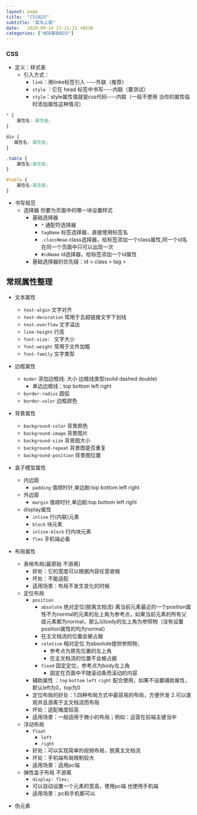 ```yaml
---
layout: page
title:  "CSS知识"
subtitle: "菜鸟上路"
date:   2020-09-16 21:21:21 +0530
categories: ["WEB基础知识"]
---
```


### CSS
- 定义：样式表
  - 引入方式：
    - `link`：用linke标签引入 ----外联（推荐）
    - `style` ：它在 head 标签中书写----内联（要测试）
    - `style`：style属性值就是css代码----内联（一般不使用 当你的属性临时添加属性这种情况）

```css
* {
    属性名: 属性值;
}

div {
   属性名: 属性值; 
}

.table {
    属性名:属性值;
}

#table {
    属性名:属性值;
}

```
- 书写规范
  - 选择器 你要为页面中的哪一块设置样式
    - 基础选择器
      - `*` 通配符选择器
      - `tagName` 标签选择器，直接使用标签名
      - `.classNmae` class选择器，给标签添加一个class属性,同一个id名在同一个页面中只可以出现一次
      - `#idName` id选择器，给标签添加一个id属性
    - 基础选择器的优先级：id > class > tag > 

## 常规属性整理

- 文本属性
    - `text-algin` 文字对齐
    - `text-decoration` 常用于去超链接文字下划线
    - `text-overflow`   文字溢出
    - `line-height` 行高
    - `font-size: ` 文字大小
    - `font-weight` 常用于文件加粗
    - `font-family` 文字类型
- 边框属性
    - `boder` 添加边框线: 大小 边框线类型(solid dashed double)
        - 单边边框线：top bottom left right
    - `border-radius` 圆弧
    - `border-color` 边框颜色
- 背景属性
    - `background-color` 背景颜色
    - `background-image`    背景图片
    - `background-size` 背景图大小
    - `background-repeat`   背景图是否重复
    - `background-position` 背景图位置

- 盒子模型属性
    - 内边距
        - `padding` 值顺时针,单边剧:top bottom left right
    - 外边距
        - `margin` 值顺时针,单边剧:top bottom left right
    - display属性
        - `inline` 行(内联)元素
        - `block`   块元素
        - `inline-block` 行内块元素
        - `flex` 手机端必备

- 布局属性
    - 表格布局(最原始 不游离)
        - 好处：它的宽度可以根据内容任意收缩
        - 坏处：不能适配
        - 适用场景：布局不发生变化的时候
    - 定位布局
        - `position`
            - `absolute` 绝对定位(脱离文档流) 离当前元素最近的一个position属性不为normal的元素的左上角为参考点，如果当前元素的所有父级元素都为normal，那么以body的左上角为参照物（没有设置position属性的均为normal）
            - 在主文档流的位置会被占据
            - `reletive` 相对定位 为absolute提供参照物，
                - 参考点为原先位置的左上角
                - 在主文档流的位置不会被占据
            - `fixed` 固定定位，参考点为body左上角
                - 固定在页面中不随滚动条而滚动的内容
        - 辅助属性 ：`top` `bottom` `left` `right` 配合使用，如果不设置辅助属性，默认left为0，top为0
        - 定位布局的好处：1.四种布局方式中最容易的布局，方便开发
                          2.可以直观并且游离于主文档流而布局
        - 坏处：适配难度较高
        - 适用场景：一般适用于微小的布局；例如：运营在前端主键当中
    - 浮动布局  
        - `float`
            - `left`
            - `right`
        - 好处：可以实现简单的视频布局，脱离主文档流
        - 坏处：手机端布局限制较大
        - 适用场景：适用pc端
    - 弹性盒子布局 不游离
        - `display: flex;`
        - 可以自动设置一个元素的宽高，使用pc端 也使用手机端
        - 适用场景：pc和手机都可以


- 伪元素
